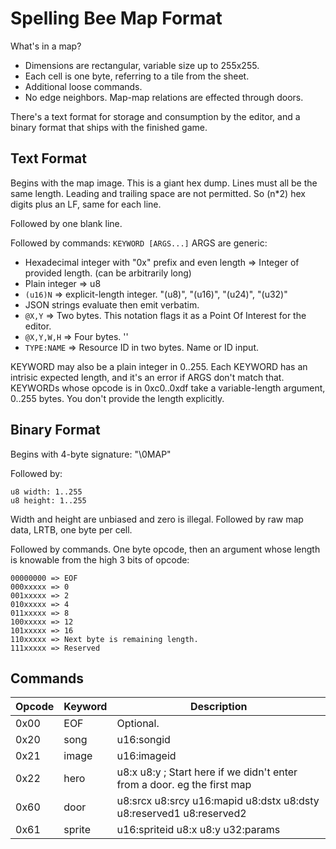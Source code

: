 # Spelling Bee Map Format

What's in a map?
- Dimensions are rectangular, variable size up to 255x255.
- Each cell is one byte, referring to a tile from the sheet.
- Additional loose commands.
- No edge neighbors. Map-map relations are effected through doors.

There's a text format for storage and consumption by the editor,
and a binary format that ships with the finished game.

## Text Format

Begins with the map image.
This is a giant hex dump.
Lines must all be the same length.
Leading and trailing space are not permitted. So (n*2) hex digits plus an LF, same for each line.

Followed by one blank line.

Followed by commands: `KEYWORD [ARGS...]`
ARGS are generic:
- Hexadecimal integer with "0x" prefix and even length => Integer of provided length. (can be arbitrarily long)
- Plain integer => u8
- `(u16)N` => explicit-length integer. "(u8)", "(u16)", "(u24)", "(u32)"
- JSON strings evaluate then emit verbatim.
- `@X,Y` => Two bytes. This notation flags it as a Point Of Interest for the editor.
- `@X,Y,W,H` => Four bytes. ''
- `TYPE:NAME` => Resource ID in two bytes. Name or ID input.

KEYWORD may also be a plain integer in 0..255.
Each KEYWORD has an intrisic expected length, and it's an error if ARGS don't match that.
KEYWORDs whose opcode is in 0xc0..0xdf take a variable-length argument, 0..255 bytes. You don't provide the length explicitly.

## Binary Format

Begins with 4-byte signature: "\0MAP"

Followed by:
```
u8 width: 1..255
u8 height: 1..255
```

Width and height are unbiased and zero is illegal.
Followed by raw map data, LRTB, one byte per cell.

Followed by commands.
One byte opcode, then an argument whose length is knowable from the high 3 bits of opcode:
```
00000000 => EOF
000xxxxx => 0
001xxxxx => 2
010xxxxx => 4
011xxxxx => 8
100xxxxx => 12
101xxxxx => 16
110xxxxx => Next byte is remaining length.
111xxxxx => Reserved
```

## Commands

| Opcode | Keyword         | Description |
|--------|-----------------|-------------|
|   0x00 | EOF             | Optional. |
|   0x20 | song            | u16:songid |
|   0x21 | image           | u16:imageid |
|   0x22 | hero            | u8:x u8:y ; Start here if we didn't enter from a door. eg the first map |
|   0x60 | door            | u8:srcx u8:srcy u16:mapid u8:dstx u8:dsty u8:reserved1 u8:reserved2 |
|   0x61 | sprite          | u16:spriteid u8:x u8:y u32:params |
